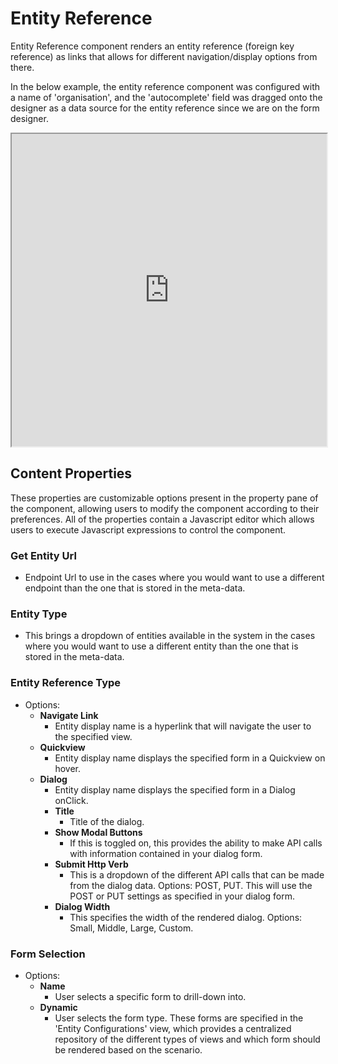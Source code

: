 # Entity Reference

Entity Reference component renders an entity reference (foreign key reference) as links that allows for different navigation/display options from there.

In the below example, the entity reference component was configured with a name of 'organisation', and the 'autocomplete' field was dragged onto the designer as a data source for the entity reference since we are on the form designer.

<iframe width="100%" height="500" src="http://localhost:4000/shesha/forms-designer?id=f0b41f86-755a-449f-a839-d33b5d952913" title="Entity Reference Component" ></iframe>

## Content Properties

These properties are customizable options present in the property pane of the component, allowing users to modify the component according to their preferences. All of the properties contain a Javascript editor which allows users to execute Javascript expressions to control the component.

### Get Entity Url

- Endpoint Url to use in the cases where you would want to use a different endpoint than the one that is stored in the meta-data.

### Entity Type

- This brings a dropdown of entities available in the system in the cases where you would want to use a different entity than the one that is stored in the meta-data.

### Entity Reference Type

- Options:
  - **Navigate Link**
    - Entity display name is a hyperlink that will navigate the user to the specified view.
  - **Quickview**
    - Entity display name displays the specified form in a Quickview on hover.
  - **Dialog**
    - Entity display name displays the specified form in a Dialog onClick.
    - **Title**
      - Title of the dialog.
    - **Show Modal Buttons**
      - If this is toggled on, this provides the ability to make API calls with information contained in your dialog form.
    - **Submit Http Verb**
      - This is a dropdown of the different API calls that can be made from the dialog data. Options: POST, PUT. This will use the POST or PUT settings as specified in your dialog form.
    - **Dialog Width**
      - This specifies the width of the rendered dialog. Options: Small, Middle, Large, Custom.

### Form Selection

- Options:
  - **Name**
    - User selects a specific form to drill-down into.
  - **Dynamic**
    - User selects the form type. These forms are specified in the 'Entity Configurations' view, which provides a centralized repository of the different types of views and which form should be rendered based on the scenario.
